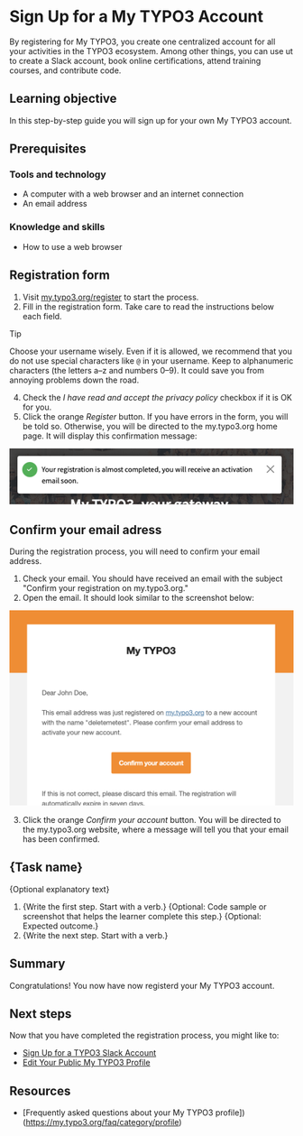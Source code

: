 # Sign Up for a My TYPO3 Account

<!-- #Beginner @mabolek -->

By registering for My TYPO3, you create one centralized account for all your activities in the TYPO3 ecosystem. Among other things, you can use ut to create a Slack account, book online certifications, attend training courses, and contribute code.

## Learning objective

In this step-by-step guide you will sign up for your own My TYPO3 account.

## Prerequisites

### Tools and technology

* A computer with a web browser and an internet connection
* An email address

### Knowledge and skills

* How to use a web browser

## Registration form

1. Visit [my.typo3.org/register](https://my.typo3.org/register) to start the process.
2. Fill in the registration form. Take care to read the instructions below each field.

> [!TIP]
> Choose your username wisely. Even if it is allowed, we recommend that you do not use special characters like `@` in your username. Keep to alphanumeric characters (the letters a–z and numbers 0–9). It could save you from annoying problems down the road.

4. Check the *I have read and accept the privacy policy* checkbox if it is OK for you.
5. Click the orange *Register* button. If you have errors in the form, you will be told so. Otherwise, you will be directed to the my.typo3.org home page. It will display this confirmation message:

![A notification banner with a green check mark icon reads: "Your registration is almost completed, you will receive an activation email soon," with a close button on the right.](Images/SignUpForAMyTypo3Account/AlmostCompleted.png)

## Confirm your email adress

During the registration process, you will need to confirm your email address.

1. Check your email. You should have received an email with the subject "Confirm your registration on my.typo3.org."
2. Open the email. It should look similar to the screenshot below:

![A confirmation email from My TYPO3 asking the user to confirm their account by clicking an orange Confirm your account button.](Images/SignUpForAMyTypo3Account/ConfirmationEmail.png)

3. Click the orange *Confirm your account* button. You will be directed to the my.typo3.org website, where a message will tell you that your email has been confirmed.

## {Task name}

{Optional explanatory text}

1. {Write the first step. Start with a verb.}
   {Optional: Code sample or screenshot that helps the learner complete this step.}
   {Optional: Expected outcome.}
2. {Write the next step. Start with a verb.}

## Summary

Congratulations! You now have now registerd your My TYPO3 account.

## Next steps

Now that you have completed the registration process, you might like to:

* [Sign Up for a TYPO3 Slack Account](SignUpForATypo3SlackAccount.md)
* [Edit Your Public My TYPO3 Profile](EditYourPublicMyTypo3Profile.md)

## Resources

* [Frequently asked questions about your My TYPO3 profile])(https://my.typo3.org/faq/category/profile)
